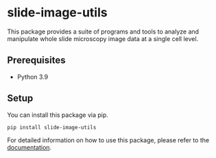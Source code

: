 # slide-image-utils

This package provides a suite of programs and tools to analyze and manipulate 
whole slide microscopy image data at a single cell level.

## Prerequisites

- Python 3.9

## Setup

You can install this package via pip.

```
pip install slide-image-utils
```

For detailed information on how to use this package, please refer to the
[documentation][doc].

[doc]: https://github.com/aminnaghdloo/slide-image-utils/doc/doc.md